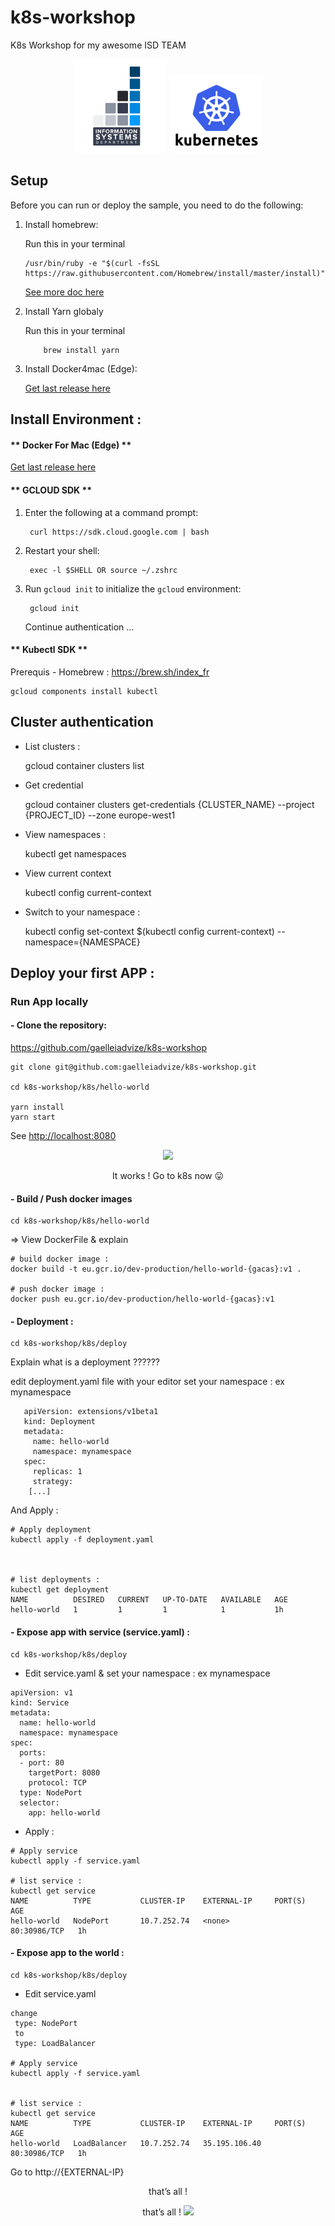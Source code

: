 # k8s-workshop

K8s Workshop for my awesome ISD TEAM

<p align="center">
<img src="https://raw.githubusercontent.com/gaelleiadvize/k8s-workshop/master/img/isd.png" width="150">
<img src="https://raw.githubusercontent.com/gaelleiadvize/k8s-workshop/master/img/k8s.png" width="150">
</p>

## Setup

Before you can run or deploy the sample, you need to do the following:

1.  Install homebrew:

      Run this in your terminal 
    
        /usr/bin/ruby -e "$(curl -fsSL https://raw.githubusercontent.com/Homebrew/install/master/install)"

    [See more doc here][homebrew]
    
2.  Install Yarn globaly

    Run this in your terminal 
        
            brew install yarn


3.  Install Docker4mac (Edge):

    [Get last release here][docker4Mac]


## Install Environment : 


####  ** Docker For Mac (Edge) **

[Get last release here][docker4Mac]


#### ** GCLOUD SDK **


1. Enter the following at a command prompt:

        curl https://sdk.cloud.google.com | bash
        
2. Restart your shell:

        exec -l $SHELL OR source ~/.zshrc
     
3. Run `gcloud init` to initialize the `gcloud` environment:

        gcloud init
            
   Continue authentication ...  
            
 
#### ** Kubectl SDK **

Prerequis - Homebrew : https://brew.sh/index_fr


    gcloud components install kubectl           
            

## Cluster authentication



- List clusters : 


    gcloud container clusters list


- Get credential 
    
    
    gcloud container clusters get-credentials {CLUSTER_NAME} --project {PROJECT_ID} --zone europe-west1


- View namespaces :


    kubectl get namespaces


- View current context

    
    kubectl config current-context



- Switch to your namespace : 


    kubectl config set-context $(kubectl config current-context) --namespace={NAMESPACE}
    


## Deploy your first APP :


### Run App locally

        
#### - Clone the repository: 

 https://github.com/gaelleiadvize/k8s-workshop
 

    git clone git@github.com:gaelleiadvize/k8s-workshop.git
    
    cd k8s-workshop/k8s/hello-world
    
    yarn install
    yarn start
    
    
  See  <a href="http://localhost:8080" target="blank">http://localhost:8080</a>

<p align="center">
<img src="https://i.giphy.com/l3q2SH4Cmhh8F40jS.gif">
</p>


<p align="center">It works ! Go to k8s now 😛 </p>




#### -  Build / Push docker images


    cd k8s-workshop/k8s/hello-world
    
   => View DockerFile & explain
    
    # build docker image : 
    docker build -t eu.gcr.io/dev-production/hello-world-{gacas}:v1 .
    
    # push docker image : 
    docker push eu.gcr.io/dev-production/hello-world-{gacas}:v1




#### - Deployment :

    cd k8s-workshop/k8s/deploy
    
   Explain what is a deployment ??????
    
   edit deployment.yaml file with your editor
   set your namespace : ex mynamespace
   
       apiVersion: extensions/v1beta1
       kind: Deployment
       metadata:
         name: hello-world
         namespace: mynamespace
       spec:
         replicas: 1
         strategy:
        [...]
  
  And Apply :  
  
  
    # Apply deployment 
    kubectl apply -f deployment.yaml
    
    
    
    # list deployments : 
    kubectl get deployment
    NAME          DESIRED   CURRENT   UP-TO-DATE   AVAILABLE   AGE
    hello-world   1         1         1            1           1h   
    
   
    

#### - Expose app with service (service.yaml) :
    
    cd k8s-workshop/k8s/deploy
    
   * Edit service.yaml & set your namespace : ex mynamespace
    
    apiVersion: v1
    kind: Service
    metadata:
      name: hello-world
      namespace: mynamespace
    spec:
      ports:
      - port: 80
        targetPort: 8080
        protocol: TCP
      type: NodePort
      selector:
        app: hello-world
    
   * Apply : 
   
    # Apply service 
    kubectl apply -f service.yaml

    # list service : 
    kubectl get service
    NAME          TYPE           CLUSTER-IP    EXTERNAL-IP     PORT(S)        AGE
    hello-world   NodePort       10.7.252.74   <none>          80:30986/TCP   1h


#### -  Expose app to the world :


    cd k8s-workshop/k8s/deploy
    
   * Edit service.yaml
    
    change 
     type: NodePort
     to 
     type: LoadBalancer
    
    # Apply service 
    kubectl apply -f service.yaml


    # list service : 
    kubectl get service
    NAME          TYPE           CLUSTER-IP    EXTERNAL-IP     PORT(S)        AGE
    hello-world   LoadBalancer   10.7.252.74   35.195.106.40   80:30986/TCP   1h


Go to http://{EXTERNAL-IP} 

 
<p align="center">
that’s all !
</p>
<p align="center">
that’s all !
<img src="https://i.giphy.com/3o6gEaYbewKku0GwPS.gif">
</p>   
 
    
    
    
    
    
    
    
    
[homebrew]: https://brew.sh/index_fr
[docker4Mac]: https://docs.docker.com/docker-for-mac/edge-release-notes/